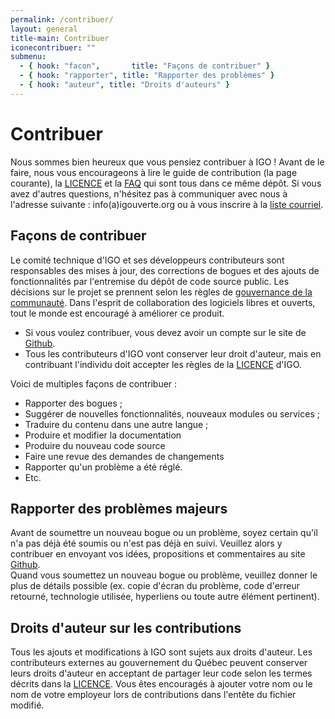 ```yaml
---
permalink: /contribuer/
layout: general
title-main: Contribuer
iconecontribuer: ""
submenu:
  - { hook: "facon",       title: "Façons de contribuer" }
  - { hook: "rapporter", title: "Rapporter des problèmes" }
  - { hook: "auteur", title: "Droits d'auteurs" }
---
```



# Contribuer 
Nous sommes bien heureux que vous pensiez contribuer à IGO !
Avant de le faire, nous vous encourageons à lire le guide de contribution (la page courante), la [LICENCE](https://github.com/infra-geo-ouverte/igo/blob/master/LICENCE.txt) et la [FAQ](/site-web/faq/) qui sont tous dans ce même dépôt.
Si vous avez d'autres questions, n'hésitez pas à communiquer avec nous à l'adresse suivante : info(a)igouverte.org ou à vous inscrire à la [liste courriel](http://listes.securitepublique.gouv.qc.ca/sympa/info/igo-publique).

<a id="facon" name="facon"></a>
## Façons de contribuer [<span class="octicon octicon-link"></span>](#facon)
Le comité technique d'IGO et ses développeurs contributeurs sont responsables des mises à jour, des corrections de bogues et des ajouts de fonctionnalités par l'entremise du dépôt de code source public.
Les décisions sur le projet se prennent selon les règles de  [gouvernance de la communauté](/site-web/communaute).
Dans l'esprit de collaboration des logiciels libres et ouverts, tout le monde est encouragé à améliorer ce produit.

- Si vous voulez contribuer, vous devez avoir un compte sur le site de [Github](http://github.com).
- Tous les contributeurs d'IGO vont conserver leur droit d'auteur, mais en contribuant l'individu doit accepter les règles de la [LICENCE](https://github.com/infra-geo-ouverte/igo/blob/master/LICENCE.txt) d'IGO.

Voici de multiples façons de contribuer :

- Rapporter des bogues ;
- Suggérer de nouvelles fonctionnalités, nouveaux modules ou services ;
- Traduire du contenu dans une autre langue ;
- Produire et modifier la documentation
- Produire du nouveau code source
- Faire une revue des demandes de changements
- Rapporter qu'un problème a été réglé.
- Etc.

<a id="rapporter" name="rapporter"></a>
## Rapporter des problèmes majeurs [<span class="octicon octicon-link"></span>](#rapporter)
Avant de soumettre un nouveau bogue ou un problème, soyez certain qu'il n'a pas déjà été soumis ou n'est pas déjà en suivi. Veuillez alors y contribuer en envoyant vos idées, propositions et commentaires au site [Github](http://github.com).  
Quand vous soumettez un nouveau bogue ou problème, veuillez donner le plus de détails possible (ex. copie d'écran du problème, code d'erreur retourné, technologie utilisée, hyperliens ou toute autre élément pertinent).  


<a id="auteur" name="auteur"></a>
## Droits d'auteur sur les contributions [<span class="octicon octicon-link"></span>](#auteur)
Tous les ajouts et modifications à IGO sont sujets aux droits d'auteur. Les contributeurs externes au gouvernement du Québec peuvent conserver leurs droits d'auteur en acceptant de partager leur code selon les termes décrits dans la [LICENCE](https://github.com/infra-geo-ouverte/igo/blob/master/LICENCE.txt).
Vous êtes encouragés à ajouter votre nom ou le nom de votre employeur lors de contributions dans l'entête du fichier modifié.
